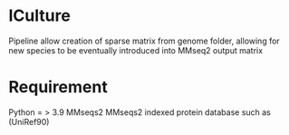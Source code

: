 # ICulture
Pipeline  allow creation of sparse matrix from genome folder, allowing for new species to be eventually introduced into MMseq2 output matrix

# Requirement

Python = > 3.9 
MMseqs2 
MMseqs2 indexed protein database such as (UniRef90)
